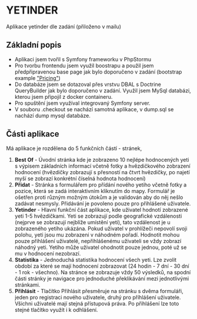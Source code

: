 # YETINDER
Aplikace yetinder dle zadání (přiloženo v mailu)
## Základní popis
- Aplikaci jsem tvořil s Symfony frameworku v PhpStormu
- Pro tvorbu frontendu jsem využil boostrapu a použil jsem předpřipravenou base page jak bylo doporučeno v zadání (bootstrap example ["Pricing"](https://getbootstrap.com/docs/5.1/examples/pricing/))
- Do databáze jsem se dotazoval přes vrstvu DBAL s Doctrine QueryBuilder jak bylo doporučeno v zadání. Využil jsem MySql databázi, kterou jsem připojil z docker containeru.
- Pro spuštění jsem využíval integrovaný Symfony server.
- V souboru .checkout se nachází samotná aplikace, v dump.sql se nachází dump mysql databáze.

## Části aplikace
Má aplikace je rozdělena do 5 funkčních částí - stránek, 
1. **Best Of** - Úvodní stránka kde je zobrazeno 10 nejlépe hodnocených yeti s výpisem základních informací včetně fotky a hvězdičkového zobrazení hodnocení (hvězdičky zobrazují s přesností na čtvrt hvězdičky, po najetí myší se zobrazí konkrétní číselná hodnota hodnocení)
2. **Přidat** - Stránka s formulářem pro přídání nového yetiho včetně fotky a pozice, která se zadá interaktivním kliknutím do mapy. Formulář je ošetřen proti různým možným útokům a je validován aby do něj nešlo zadávat nesmysly. Přidávání je povoleno pouze pro přihlášené uživatele.
3. **Yetinder** - Hlavní funkční část aplikace, kde uživatel hodnotí zobrazené yeti 1-5 hvězdičkami. Yeti se zobrazují podle geografické vzdálenosti (nejprve se zobrazují nejblíže umístění yeti), tato vzdálenost je u zobrazeného yetiho ukázána. Pokud uživatel v prohlížeči nepovolí svoji polohu, yeti jsou mu zobrazeni v náhodném pořadí. Hodnotit mohou pouze přihlášení uživatelé, nepřihlášenému uživateli se vždy zobrazí náhodný yeti. Yetiho může uživatel ohodnotit pouze jednou, poté už se mu v hodnocení nezobrazí.
4. **Statistika** - Jednoduchá statistika hodnocení všech yeti. Lze zvolit období za které se mají hodnocení zobrazovat (24 hodin - 7 dní - 30 dní - 1 rok - všechno). Na stránce se zobrazuje vždy 50 výsledků, na spodní části stránky je navigace pro jednoduché překlikávání mezi jednotlivými stránkami.
5. **Přihlásit** - Tlačítko Přihlásit přesměruje na stránku s dvěma formuláři, jeden pro registraci nového uživatele, druhý pro příhlášení uživatele. Všichni uživatelé mají stejná přístupová práva. Po přihlášení lze toto stejné tlačítko využít i k odhlášení.
